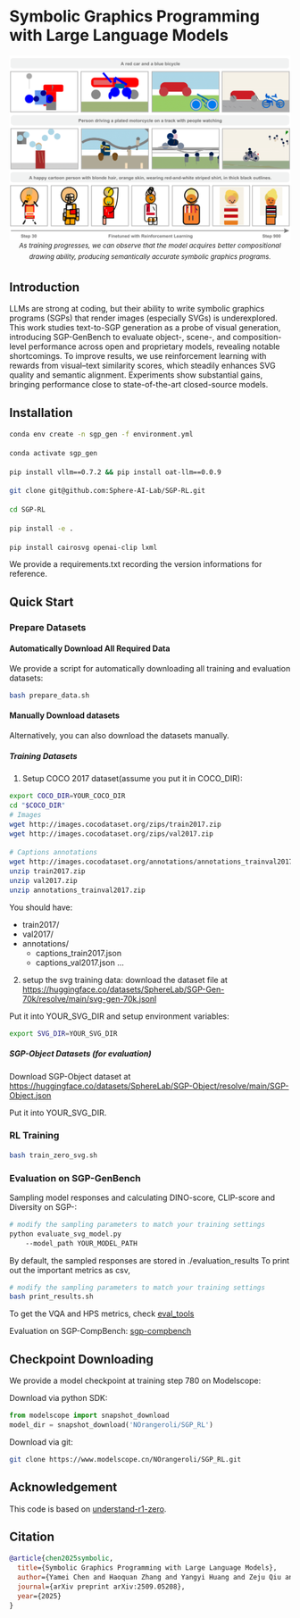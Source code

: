 

# Symbolic Graphics Programming with Large Language Models

<div align="center">
  <img src="./assets/teaser.png" alt="teaser image" width="820">
  <br>
  <sup><em>As training progresses, we can observe that the model acquires better
compositional drawing ability, producing semantically accurate symbolic graphics programs.</em></sup>
</div>

## Introduction

LLMs are strong at coding, but their ability to write symbolic graphics programs (SGPs) that render images (especially SVGs) is underexplored. This work studies text-to-SGP generation as a probe of visual generation, introducing SGP-GenBench to evaluate object-, scene-, and composition-level performance across open and proprietary models, revealing notable shortcomings. To improve results, we use reinforcement learning with rewards from visual–text similarity scores, which steadily enhances SVG quality and semantic alignment. Experiments show substantial gains, bringing performance close to state-of-the-art closed-source models.

## Installation

```bash
conda env create -n sgp_gen -f environment.yml

conda activate sgp_gen

pip install vllm==0.7.2 && pip install oat-llm==0.0.9

git clone git@github.com:Sphere-AI-Lab/SGP-RL.git

cd SGP-RL

pip install -e .

pip install cairosvg openai-clip lxml
```
We provide a requirements.txt recording the version informations for reference.


## Quick Start

### Prepare Datasets

#### Automatically Download All Required Data

We provide a script for automatically downloading all training and evaluation datasets:
```bash
bash prepare_data.sh
```

#### Manually Download datasets

Alternatively, you can also download the datasets manually.

##### Training Datasets


1) Setup COCO 2017 dataset(assume you put it in COCO_DIR):
```bash
export COCO_DIR=YOUR_COCO_DIR
cd "$COCO_DIR"
# Images
wget http://images.cocodataset.org/zips/train2017.zip
wget http://images.cocodataset.org/zips/val2017.zip

# Captions annotations
wget http://images.cocodataset.org/annotations/annotations_trainval2017.zip
unzip train2017.zip
unzip val2017.zip
unzip annotations_trainval2017.zip

```
You should have:
- train2017/
- val2017/
- annotations/
    - captions_train2017.json
    - captions_val2017.json
    ...

2) setup the svg training data:
download the dataset file at https://huggingface.co/datasets/SphereLab/SGP-Gen-70k/resolve/main/svg-gen-70k.jsonl

Put it into YOUR_SVG_DIR and setup environment variables:
```bash
export SVG_DIR=YOUR_SVG_DIR
```


##### SGP-Object Datasets (for evaluation)
Download SGP-Object dataset at  
https://huggingface.co/datasets/SphereLab/SGP-Object/resolve/main/SGP-Object.json

Put it into YOUR_SVG_DIR.


### RL Training

```bash
bash train_zero_svg.sh
```

### Evaluation on SGP-GenBench
Sampling model responses and calculating DINO-score, CLIP-score and Diversity on SGP-:
```bash
# modify the sampling parameters to match your training settings
python evaluate_svg_model.py 
    --model_path YOUR_MODEL_PATH  
```
By default, the sampled responses are stored in ./evaluation_results
To print out the important metrics as csv, 
```bash
# modify the sampling parameters to match your training settings
bash print_results.sh
```
To get the VQA and HPS metrics, check [eval_tools](eval_tools/)

Evaluation on SGP-CompBench:
[sgp-compbench](sgp-compbench/)


## Checkpoint Downloading
We provide a model checkpoint at training step 780 on Modelscope:

Download via python SDK:
```python
from modelscope import snapshot_download
model_dir = snapshot_download('NOrangeroli/SGP_RL')
```

Download via git:
```bash
git clone https://www.modelscope.cn/NOrangeroli/SGP_RL.git
```


## Acknowledgement
This code is based on [understand-r1-zero](https://github.com/sail-sg/understand-r1-zero).


## Citation

```bib
@article{chen2025symbolic,
  title={Symbolic Graphics Programming with Large Language Models}, 
  author={Yamei Chen and Haoquan Zhang and Yangyi Huang and Zeju Qiu and Kaipeng Zhang and Yandong Wen and Weiyang Liu},
  journal={arXiv preprint arXiv:2509.05208},
  year={2025}
}
```

